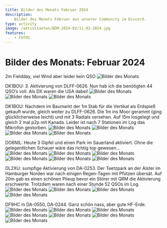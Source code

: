 ```yaml
---
title: Bilder des Monats Februar 2024
description:
    Bilder des Monats Februar aus unserer Community im Discord.
type: activity
image: /aktivitaeten/BDM-2024-02/11_02-2024.jpg
features:
    - FOTOS
---
```


# Bilder des Monats: Februar 2024

2m Fieldday, viel Wind aber leider kein QSO
![Bilder des Monats](/aktivitaeten/BDM-2024-02/00_02-2024.jpg)

DK1BOU: 3. Aktivierung von DLFF-0626. Nun hab ich die benötigten 44 QSO‘s voll. Als DX waren die USA dabei!
![Bilder des Monats](/aktivitaeten/BDM-2024-02/01_02-2024.jpg)
![Bilder des Monats](/aktivitaeten/BDM-2024-02/02_02-2024.jpg)
![Bilder des Monats](/aktivitaeten/BDM-2024-02/03_02-2024.jpg)

DK1BOU: Nachdem im Baumarkt der 1m Stab für die Vertikal als Erdspieß gekauft wurde, gleich weiter zu DLFF-0626. Die 1m ins Moor gerammt (ging glücklicherweise leicht) und mit 3 Radials versehen. Auf 15m losgelegt und gleich 2 mal p2p mit Kanada. Leider ist nach 7 Stationen im Log das Mikrofon gestorben.
![Bilder des Monats](/aktivitaeten/BDM-2024-02/04_02-2024.jpg)
![Bilder des Monats](/aktivitaeten/BDM-2024-02/05_02-2024.jpg)
![Bilder des Monats](/aktivitaeten/BDM-2024-02/06_02-2024.jpg)
![Bilder des Monats](/aktivitaeten/BDM-2024-02/07_02-2024.jpg)

DO6NIL: Heute 3 Gipfel und einen Park im Sauerland aktiviert. Ohne die gelegentlichen Schauer wäre das richtig top gewesen…
![Bilder des Monats](/aktivitaeten/BDM-2024-02/08_02-2024.jpg)
![Bilder des Monats](/aktivitaeten/BDM-2024-02/09_02-2024.jpg)
![Bilder des Monats](/aktivitaeten/BDM-2024-02/10_02-2024.jpg)
![Bilder des Monats](/aktivitaeten/BDM-2024-02/11_02-2024.jpg)
![Bilder des Monats](/aktivitaeten/BDM-2024-02/12_02-2024.jpg)
![Bilder des Monats](/aktivitaeten/BDM-2024-02/13_02-2024.jpg)

DL2XU: sumpfige Aktivierung von DA-0253. Der Teetzpark an der Alster im Hamburger Norden war nach einigen Regen-Tagen mit Pfützen übersät. Auf 20m gab es einen schönen Pileup bevor ein Störer mit QRM die Aktivierung erschwerte. Trotzdem waren nach einer Stunde 52 QSOs im Log.
![Bilder des Monats](/aktivitaeten/BDM-2024-02/14_02-2024.jpg)
![Bilder des Monats](/aktivitaeten/BDM-2024-02/15_02-2024.jpg)
![Bilder des Monats](/aktivitaeten/BDM-2024-02/16_02-2024.jpg)
![Bilder des Monats](/aktivitaeten/BDM-2024-02/17_02-2024.jpg)

DF9HC in DA-0550, DA-0244. Ganz schön nass, aber gute HF-Erde.
![Bilder des Monats](/aktivitaeten/BDM-2024-02/18_02-2024.jpg)
![Bilder des Monats](/aktivitaeten/BDM-2024-02/19_02-2024.jpg)
![Bilder des Monats](/aktivitaeten/BDM-2024-02/20_02-2024.jpg)
![Bilder des Monats](/aktivitaeten/BDM-2024-02/21_02-2024.jpg)
![Bilder des Monats](/aktivitaeten/BDM-2024-02/22_02-2024.jpg)
![Bilder des Monats](/aktivitaeten/BDM-2024-02/23_02-2024.jpg)
![Bilder des Monats](/aktivitaeten/BDM-2024-02/24_02-2024.jpg)


